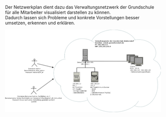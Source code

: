 Der Netzwerkplan dient dazu das Verwaltungsnetzwerk der Grundschule für alle Mitarbeiter visualisiert darstellen zu können.    
Dadurch lassen sich Probleme und konkrete Vorstellungen besser umsetzen, erkennen und erklären.

<a href="https://github.com/notenverwaltung/Notenverwaltungssoftware/blob/master/Bilder/Netzwerkplan.png?raw=true" data-toggle="lightbox" data-title="Netzwerkplan" data-footer="Verwaltungsnetz der Grundschule Waltersdorf">
    <img src="https://github.com/notenverwaltung/Notenverwaltungssoftware/blob/master/Bilder/Netzwerkplan.png?raw=true" class="img-fluid">
</a>
